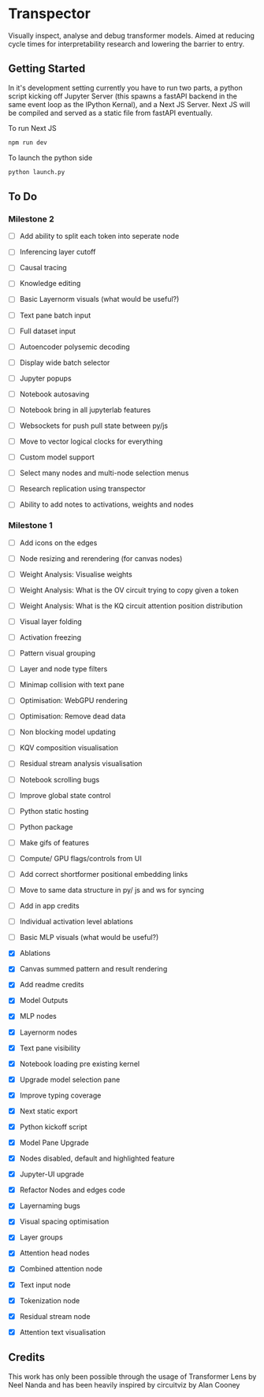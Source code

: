 # Transpector
Visually inspect, analyse and debug transformer models. Aimed at reducing cycle times for interpretability research and lowering the barrier to entry.
## Getting Started

In it's development setting currently you have to run two parts, a python script kicking off Jupyter Server (this spawns a fastAPI backend in the same event loop as the IPython Kernal), and a Next JS Server. Next JS will be compiled and served as a static file from fastAPI eventually.

To run Next JS
```bash
npm run dev
```

To launch the python side
```bash
python launch.py
```

## To Do

### Milestone 2
- [ ] Add ability to split each token into seperate node
- [ ] Inferencing layer cutoff
- [ ] Causal tracing
- [ ] Knowledge editing
- [ ] Basic Layernorm visuals (what would be useful?)
- [ ] Text pane batch input
- [ ] Full dataset input
- [ ] Autoencoder polysemic decoding
- [ ] Display wide batch selector
- [ ] Jupyter popups
- [ ] Notebook autosaving
- [ ] Notebook bring in all jupyterlab features
- [ ] Websockets for push pull state between py/js
- [ ] Move to vector logical clocks for everything
- [ ] Custom model support
- [ ] Select many nodes and multi-node selection menus
- [ ] Research replication using transpector
- [ ] Ability to add notes to activations, weights and nodes



### Milestone 1
- [ ] Add icons on the edges
- [ ] Node resizing and rerendering (for canvas nodes)
- [ ] Weight Analysis: Visualise weights
- [ ] Weight Analysis: What is the OV circuit trying to copy given a token
- [ ] Weight Analysis: What is the KQ circuit attention position distribution 
- [ ] Visual layer folding
- [ ] Activation freezing
- [ ] Pattern visual grouping
- [ ] Layer and node type filters
- [ ] Minimap collision with text pane
- [ ] Optimisation: WebGPU rendering
- [ ] Optimisation: Remove dead data
- [ ] Non blocking model updating
- [ ] KQV composition visualisation
- [ ] Residual stream analysis visualisation
- [ ] Notebook scrolling bugs
- [ ] Improve global state control
- [ ] Python static hosting
- [ ] Python package 
- [ ] Make gifs of features
- [ ] Compute/ GPU flags/controls from UI
- [ ] Add correct shortformer positional embedding links
- [ ] Move to same data structure in py/ js and ws for syncing
- [ ] Add in app credits
- [ ] Individual activation level ablations
- [ ] Basic MLP visuals (what would be useful?)
- [x] Ablations
- [x] Canvas summed pattern and result rendering
- [x] Add readme credits
- [x] Model Outputs
- [x] MLP nodes
- [x] Layernorm nodes
- [x] Text pane visibility
- [x] Notebook loading pre existing kernel
- [x] Upgrade model selection pane
- [x] Improve typing coverage
- [x] Next static export
- [x] Python kickoff script
- [x] Model Pane Upgrade
- [x] Nodes disabled, default and highlighted feature
- [x] Jupyter-UI upgrade
- [x] Refactor Nodes and edges code
- [x] Layernaming bugs
- [x] Visual spacing optimisation
- [x] Layer groups
- [x] Attention head nodes
- [x] Combined attention node
- [x] Text input node
- [x] Tokenization node
- [x] Residual stream node
- [x] Attention text visualisation


## Credits
This work has only been possible through the usage of Transformer Lens by Neel Nanda and has been heavily inspired by circuitviz by Alan Cooney